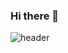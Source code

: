 ### Hi there 👋


![header](https://capsule-render.vercel.app/api?type=Waving&color=gradient&text=%20Welcome!%20&height=300&fontSize=100&textBg=true&animation=fadeIn&fontColor=d6ace6&desc=Hello%20capsule%20render&fontAlign=70&descSize=30)







<!--
**Leecw0610/Leecw0610** is a ✨ _special_ ✨ repository because its `README.md` (this file) appears on your GitHub profile.

Here are some ideas to get you started:

- 🔭 I’m currently working on ...
- 🌱 I’m currently learning ...
- 👯 I’m looking to collaborate on ...
- 🤔 I’m looking for help with ...
- 💬 Ask me about ...
- 📫 How to reach me: ...
- 😄 Pronouns: ...
- ⚡ Fun fact: ...
-->
